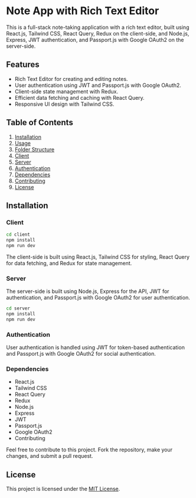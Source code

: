 # Note App with Rich Text Editor

This is a full-stack note-taking application with a rich text editor, built using React.js, Tailwind CSS, React Query, Redux on the client-side, and Node.js, Express, JWT authentication, and Passport.js with Google OAuth2 on the server-side.

## Features

- Rich Text Editor for creating and editing notes.
- User authentication using JWT and Passport.js with Google OAuth2.
- Client-side state management with Redux.
- Efficient data fetching and caching with React Query.
- Responsive UI design with Tailwind CSS.

## Table of Contents

1. [Installation](#installation)
2. [Usage](#usage)
3. [Folder Structure](#folder-structure)
4. [Client](#client)
5. [Server](#server)
6. [Authentication](#authentication)
7. [Dependencies](#dependencies)
8. [Contributing](#contributing)
9. [License](#license)

## Installation

### Client

```bash
cd client
npm install
npm run dev
```

The client-side is built using React.js, Tailwind CSS for styling, React Query for data fetching, and Redux for state management.

### Server
The server-side is built using Node.js, Express for the API, JWT for authentication, and Passport.js with Google OAuth2 for user authentication.

```bash
cd server 
npm install 
npm run dev
```

### Authentication

User authentication is handled using JWT for token-based authentication and Passport.js with Google OAuth2 for social authentication.

### Dependencies
- React.js
- Tailwind CSS
- React Query
- Redux
- Node.js
- Express
- JWT
- Passport.js
- Google OAuth2
- Contributing

Feel free to contribute to this project. Fork the repository, make your changes, and submit a pull request.

## License

This project is licensed under the [MIT License](LICENSE).
